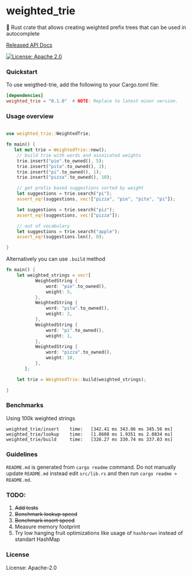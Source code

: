 # weighted_trie

🦀 Rust crate that allows creating weighted prefix trees that can be used in autocomplete

[Released API Docs](https://docs.rs/crate/weighted_trie/latest)

[![License: Apache 2.0](https://img.shields.io/badge/license-Apache_2.0-blue.svg)](https://github.com/subpath/weighted_trie/blob/main/LICENSE)

### Quickstart
To use weigthed-trie, add the following to your Cargo.toml file:

```toml
[dependencies]
weighted_trie = "0.1.0"  # NOTE: Replace to latest minor version.
```

### Usage overview

```rust

use weighted_trie::WeightedTrie;

fn main() {
   let mut trie = WeightedTrie::new();
    // build trie with words and assoicated weights
    trie.insert("pie".to_owned(), 5);
    trie.insert("pita".to_owned(), 2);
    trie.insert("pi".to_owned(), 1);
    trie.insert("pizza".to_owned(), 10);

    // get prefix based suggestions sorted by weight
    let suggestions = trie.search("pi");
    assert_eq!(suggestions, vec!["pizza", "pie", "pita", "pi"]);

    let suggestions = trie.search("piz");
    assert_eq!(suggestions, vec!["pizza"]);

    // out of vocabulary
    let suggestions = trie.search("apple");
    assert_eq!(suggestions.len(), 0);

}

```
Alternatively you can use `.build`  method

```rust
fn main() {
    let weighted_strings = vec![
           WeightedString {
               word: "pie".to_owned(),
               weight: 5,
           },
           WeightedString {
               word: "pita".to_owned(),
               weight: 2,
           },
           WeightedString {
               word: "pi".to_owned(),
               weight: 1,
           },
           WeightedString {
               word: "pizza".to_owned(),
               weight: 10,
           },
       ];

    let trie = WeightedTrie::build(weighted_strings);

}

```

### Benchmarks
Using 100k weighted strings

```
weighted_trie/insert    time:   [342.41 ms 343.86 ms 345.56 ms]
weighted_trie/lookup    time:   [1.8608 ms 1.9351 ms 2.0834 ms]
weighted_trie/build     time:   [326.27 ms 330.74 ms 337.03 ms]
```

### Guidelines
`README.md` is generated from `cargo readme` command.
Do not manually update `README.md` instead edit `src/lib.rs`
and then run `cargo readme > README.md`.

### TODO:
1. ~~Add tests~~
2. ~~Benchmark lookup speed~~
3. ~~Benchmark insert speed~~
4. Measure memory footprint
5. Try low hanging fruit optimizations like usage of `hashbrown` instead of standart HashMap


### License

License: Apache-2.0
